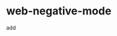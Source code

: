 # web-negative-mode

add
<script src="https://cdn.jsdelivr.net/gh/Akshatjaiswal5/web-negative-mode@main/mini.js"></script>
